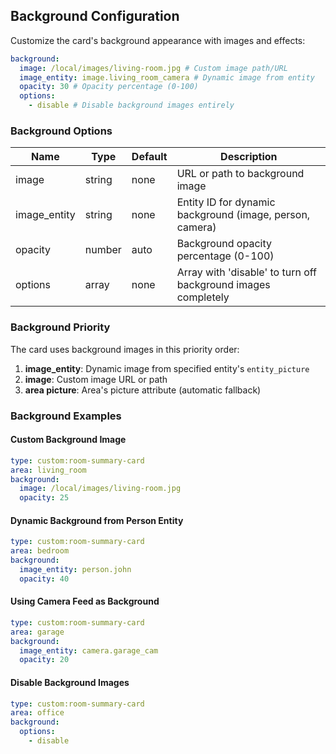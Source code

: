 ## Background Configuration

Customize the card's background appearance with images and effects:

```yaml
background:
  image: /local/images/living-room.jpg # Custom image path/URL
  image_entity: image.living_room_camera # Dynamic image from entity
  opacity: 30 # Opacity percentage (0-100)
  options:
    - disable # Disable background images entirely
```

### Background Options

| Name         | Type   | Default | Description                                                   |
| ------------ | ------ | ------- | ------------------------------------------------------------- |
| image        | string | none    | URL or path to background image                               |
| image_entity | string | none    | Entity ID for dynamic background (image, person, camera)      |
| opacity      | number | auto    | Background opacity percentage (0-100)                         |
| options      | array  | none    | Array with 'disable' to turn off background images completely |

### Background Priority

The card uses background images in this priority order:

1. **image_entity**: Dynamic image from specified entity's `entity_picture`
2. **image**: Custom image URL or path
3. **area picture**: Area's picture attribute (automatic fallback)

### Background Examples

#### Custom Background Image

```yaml
type: custom:room-summary-card
area: living_room
background:
  image: /local/images/living-room.jpg
  opacity: 25
```

#### Dynamic Background from Person Entity

```yaml
type: custom:room-summary-card
area: bedroom
background:
  image_entity: person.john
  opacity: 40
```

#### Using Camera Feed as Background

```yaml
type: custom:room-summary-card
area: garage
background:
  image_entity: camera.garage_cam
  opacity: 20
```

#### Disable Background Images

```yaml
type: custom:room-summary-card
area: office
background:
  options:
    - disable
```
